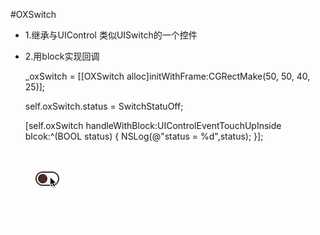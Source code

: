 #OXSwitch
* 1.继承与UIControl 类似UISwitch的一个控件
* 2.用block实现回调


     _oxSwitch = [[OXSwitch alloc]initWithFrame:CGRectMake(50, 50, 40, 25)];

     self.oxSwitch.status = SwitchStatuOff;

    [self.oxSwitch handleWithBlock:UIControlEventTouchUpInside blcok:^(BOOL status) {
        NSLog(@"status = %d",status);
    }];


![image](https://github.com/h5865885/OXSwitch/blob/master/switch.gif)   
